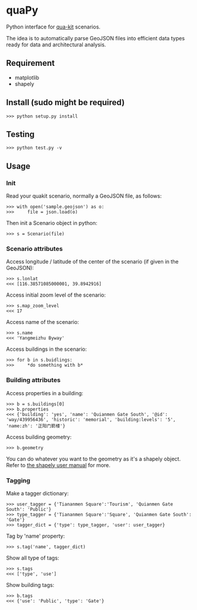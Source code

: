 # quaPy

Python interface for [qua-kit](https://github.com/achirkin/qua-kit) scenarios. 

The idea is to automatically parse GeoJSON files into efficient data types ready for data and architectural analysis.

## Requirement

- matplotlib
- shapely

## Install (sudo might be required)

    >>> python setup.py install
    
## Testing

	>>> python test.py -v

## Usage

### Init

Read your quakit scenario, normally a GeoJSON file, as follows:

	>>> with open('sample.geojson') as o:
	>>> 	file = json.load(o)

Then init a Scenario object in python:

	>>> s = Scenario(file)

### Scenario attributes

Access longitude / latitude of the center of the scenario (if given in the GeoJSON):

	>>> s.lonlat
	<<< [116.38571085000001, 39.8942916]
	
Access initial zoom level of the scenario:

	>>> s.map_zoom_level
	<<< 17

Access name of the scenario:

	>>> s.name
	<<< 'Yangmeizhu Byway'
	
Access buildings in the scenario:

	>>> for b in s.buidlings:
	>>> 	*do something with b*
	
### Building attributes
	
Access properties in a building:

	>>> b = s.buildings[0]
	>>> b.properties
	<<< {'building': 'yes', 'name': 'Quianmen Gate South', '@id': 'way/439956436', 'historic': 'memorial', 'building:levels': '5', 'name:zh': '正阳门箭楼'}

Access building geometry:

	>>> b.geometry
	
You can do whatever you want to the geometry as it's a shapely object. Refer to [the shapely user manual](http://toblerity.org/shapely/manual.html) for more.

### Tagging

Make a tagger dictionary:

	>>> user_tagger = {'Tiananmen Square':'Tourism', 'Quianmen Gate South': 'Public'}
	>>> type_tagger = {'Tiananmen Square':'Square', 'Quianmen Gate South': 'Gate'}
	>>> tagger_dict = {'type': type_tagger, 'user': user_tagger}

Tag by 'name' property:

	>>> s.tag('name', tagger_dict)

Show all type of tags:

	>>> s.tags
	<<< ['type', 'use']
	
Show building tags:
	
	>>> b.tags
	<<< {'use': 'Public', 'type': 'Gate'}
